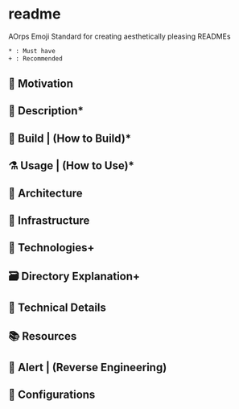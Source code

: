 # readme
AOrps Emoji Standard for creating aesthetically pleasing READMEs

```txt
* : Must have
+ : Recommended
```
## :pushpin: Motivation 

## :memo: Description*

## :hammer: Build | (How to Build)*

## :alembic: Usage | (How to Use)*

## :triangular_ruler: Architecture

## :tram: Infrastructure

## :microscope: Technologies+

## :card_file_box: Directory Explanation+

## :blue_book: Technical Details

## :books: Resources

## :triangular_flag_on_post: Alert | (Reverse Engineering)

## :wrench: Configurations


<!-- https://gitmoji.dev/   : use this somehow -->
